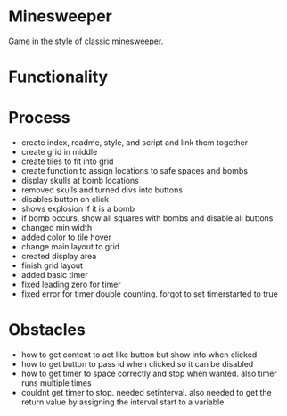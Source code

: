 # Minesweeper

Game in the style of classic minesweeper.

# Functionality

# Process

- create index, readme, style, and script and link them together
- create grid in middle
- create tiles to fit into grid
- create function to assign locations to safe spaces and bombs
- display skulls at bomb locations
- removed skulls and turned divs into buttons
- disables button on click
- shows explosion if it is a bomb
- if bomb occurs, show all squares with bombs and disable all buttons
- changed min width
- added color to tile hover
- change main layout to grid
- created display area
- finish grid layout
- added basic timer
- fixed leading zero for timer
- fixed error for timer double counting. forgot to set timerstarted to true


# Obstacles

- how to get content to act like button but show info when clicked
- how to get button to pass id when clicked so it can be disabled
- how to get timer to space correctly and stop when wanted. also timer runs multiple times
- couldnt get timer to stop. needed setinterval. also needed to get the return value by assigning the interval start to a variable